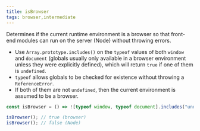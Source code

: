 ```yaml
---
title: isBrowser
tags: browser,intermediate
---
```


Determines if the current runtime environment is a browser so that front-end modules can run on the server (Node) without throwing errors.

- Use `Array.prototype.includes()` on the `typeof` values of both `window` and `document` (globals usually only available in a browser environment unless they were explicitly defined), which will return `true` if one of them is `undefined`.
- `typeof` allows globals to be checked for existence without throwing a `ReferenceError`.
- If both of them are not `undefined`, then the current environment is assumed to be a browser.

```js
const isBrowser = () => ![typeof window, typeof document].includes("undefined");
```

```js
isBrowser(); // true (browser)
isBrowser(); // false (Node)
```
